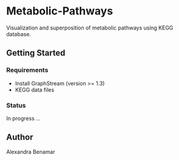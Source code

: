# Metabolic-Pathways

 Visualization and superposition of metabolic pathways using KEGG database.

## Getting Started

### Requirements

- Install GraphStream (version >= 1.3)
- KEGG data files

### Status

In progress ...

## Author
Alexandra Benamar
